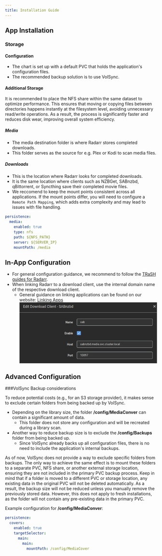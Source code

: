 ```yaml
---
title: Installation Guide
---
```


## App Installation

### Storage

#### Configuration

 - The chart is set up with a default PVC that holds the application's configuration files.
 - The recommended backup solution is to use VolSync.

#### Additional Storage

It is recommended to place the NFS share within the same dataset to optimize performance. This ensures that moving or copying files between directories happens instantly at the filesystem level, avoiding unnecessary read/write operations. As a result, the process is significantly faster and reduces disk wear, improving overall system efficiency.

##### Media

- The media destination folder is where Radarr stores completed downloads.
- This folder serves as the source for e.g. Plex or Kodi to scan media files.

##### Downloads

- This is the location where Radarr looks for completed downloads.
- It is the same location where clients such as NZBGet, SABnzbd, qBittorrent, or Syncthing save their completed movie files.
- We reccomend to keep the mount points consistent across all applications. If the mount points differ, you will need to configure a `Remote Path Mapping`, which adds extra complexity and may lead to issues with file handling.

```yaml
persistence:
  media:
    enabled: true
    type: nfs
    path: ${NFS_PATH}
    server: ${SERVER_IP}
    mountPath: /media
```

## In-App Configuration

- For general configuration guidance, we recommend to follow the [TRaSH guides for Radarr](https://trash-guides.info/Radarr/).
- When linking Radarr to a download client, use the internal domain name of the respective download client.
  - General guidance on linking applications can be found on our website: [Linking Apps](/guides/linking-apps)
    </br>
    ![!Internal linking: SABnzbd](./img/sab_internal_link.png)


## Advanced Configuration

###VolSync Backup considerations

To reduce potential costs (e.g., for an S3 storage provider), it makes sense to exclude certain folders from being backed up by VolSync.
- Depending on the library size, the folder **/config/MediaConver** can contain a significant amount of data.
  - This folder does not store any configuration and will be recreated during a library scan.
- Another way to reduce backup size is to exclude the **/config/Backups** folder from being backed up.
  - Since VolSync already backs up all configuration files, there is no need to include the application's internal backups.

As of now, VolSync does not provide a way to exclude specific folders from backups. The only way to achieve the same effect is to mount these folders to a separate PVC, NFS share, or another external storage location, ensuring they are not included in the primary PVC backup process.
Keep in mind that if a folder is moved to a different PVC or storage location, any existing data in the original PVC will not be deleted automatically. As a result, the backup size will not be reduced unless you manually remove the previously stored data.
However, this does not apply to fresh installations, as the folder will not contain any pre-existing data in the primary PVC.

Example configuration for **/config/MediaConver**:
```yaml
persistence:
  covers:
    enabled: true
    targetSelector:
      main:
        main:
          mountPath: /config/MediaCover
```

